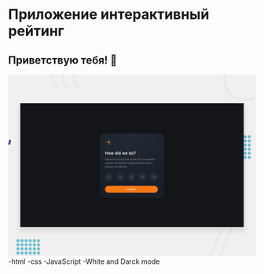 # Приложение интерактивный рейтинг

## Приветствую тебя! 👋

![](./design/desktop-preview.jpg)
-html
-css
-JavaScript
-White and Darck mode
